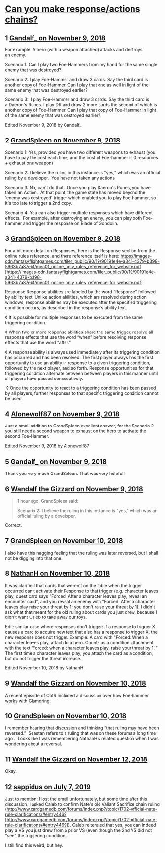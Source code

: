 # [Can you make response/actions chains?](https://community.fantasyflightgames.com/topic/285901-can-you-make-responseactions-chains/)

## 1 [Gandalf_ on November 9, 2018](https://community.fantasyflightgames.com/topic/285901-can-you-make-responseactions-chains/?do=findComment&comment=3529538)

For example. A hero (with a weapon attached) attacks and destroys an enemy.

Scenario 1: Can I play two Foe-Hammers from my hand for the same single enemy that was destroyed? 

Scenario 2: I play Foe-Hammer and draw 3 cards. Say the third card is another copy of Foe-Hammer. Can I play that one as well in light of the same enemy that was destroyed earlier?

Scenario 3:  I play Foe-Hammer and draw 3 cards. Say the third card is a Daeron's Runes. I play DR and draw 2 more cards the second of which is another copy of Foe-Hammer. Can I play that copy of Foe-Hammer in light of the same enemy that was destroyed earlier?

Edited November 9, 2018 by Gandalf_

## 2 [GrandSpleen on November 9, 2018](https://community.fantasyflightgames.com/topic/285901-can-you-make-responseactions-chains/?do=findComment&comment=3529555)

Scenario 1: Yes, provided you have two different weapons to exhaust (you have to pay the cost each time, and the cost of Foe-hammer is 0 resources + exhaust one weapon)

Scenario 2: I believe the ruling in this instance is "yes," which was an official ruling by a developer.  You have not taken any actions

Scenario 3: No, can't do that.  Once you play Daeron's Runes, you have taken an Action.  At that point, the game state has moved beyond the 'enemy was destroyed' trigger which enabled you to play Foe-hammer, so it's too late to trigger a 2nd copy.

Scenario 4: You can also trigger multiple responses which have different effects.  For example, after destroying an enemy, you can play both Foe-hammer and trigger the response on Blade of Gondolin.

## 3 [GrandSpleen on November 9, 2018](https://community.fantasyflightgames.com/topic/285901-can-you-make-responseactions-chains/?do=findComment&comment=3529566)

For a bit more detail on Responses, here is the Response section from the online rules reference, and there reference itself is here: https://images-cdn.fantasyflightgames.com/filer_public/90/19/90191e4e-a341-4379-b398-5963b7a87ebf/mec01_online_only_rules_reference_for_website.pdf [https://images-cdn.fantasyflightgames.com/filer_public/90/19/90191e4e-a341-4379-b398-5963b7a87ebf/mec01_online_only_rules_reference_for_website.pdf]

Response Response abilities are labeled by the word “Response” followed by ability text. Unlike action abilities, which are resolved during action windows, response abilities may be executed after the specified triggering condition occurs, as described in the response’s ability text.

◊ It is possible for multiple responses to be executed from the same triggering condition.

◊ When two or more response abilities share the same trigger, resolve all response effects that use the word “when” before resolving response effects that use the word “after.”

◊ A response ability is always used immediately after its triggering condition has occurred and has been resolved. The first player always has the first opportunity to use an ability in response to a given triggering condition, followed by the next player, and so forth. Response opportunities for that triggering condition alternate between between players in this manner until all players have passed consecutively.

 ◊ Once the opportunity to react to a triggering condition has been passed by all players, further responses to that specific triggering condition cannot be used

## 4 [Alonewolf87 on November 9, 2018](https://community.fantasyflightgames.com/topic/285901-can-you-make-responseactions-chains/?do=findComment&comment=3529586)

Just a small addition to GrandSpleen excellent answer, for the Scenario 2 you still need a second weapon to exhaust on the hero to activate the second Foe-Hammer.

Edited November 9, 2018 by Alonewolf87

## 5 [Gandalf_ on November 9, 2018](https://community.fantasyflightgames.com/topic/285901-can-you-make-responseactions-chains/?do=findComment&comment=3529605)

Thank you very much GrandSpleen. That was very helpful! 

## 6 [Wandalf the Gizzard on November 9, 2018](https://community.fantasyflightgames.com/topic/285901-can-you-make-responseactions-chains/?do=findComment&comment=3529745)

> 1 hour ago, GrandSpleen said:
> 
> Scenario 2: I believe the ruling in this instance is ﻿"yes," which was an official ruling by a developer.

Correct.

## 7 [GrandSpleen on November 10, 2018](https://community.fantasyflightgames.com/topic/285901-can-you-make-responseactions-chains/?do=findComment&comment=3530067)

I also have this nagging feeling that the ruling was later reversed, but I shall not be digging into that one.

## 8 [NathanH on November 10, 2018](https://community.fantasyflightgames.com/topic/285901-can-you-make-responseactions-chains/?do=findComment&comment=3530168)

It was clarified that cards that weren't on the table when the trigger occurred can't activate their Response to that trigger (e.g. character leaves play, quest card says "Forced: After a character leaves play, reveal an encounter card", and you reveal an enemy with "Forced: After a character leaves play raise your threat by 1; you don't raise your threat by 1). I didn't ask what that meant for the old ruling about cards you just drew, because I didn't want Caleb to take away our toys.

Edit: similar case where responses don't trigger: if a response to trigger X causes a card to acquire new text that also has a response to trigger X, the new response does not trigger. Example: A card with "Forced: When a character leaves play, attach to a hero. Counts as a condition attachment with the text 'Forced: when a character leaves play, raise your threat by 1.'" The first time a character leaves play, you attach the card as a condition, but do not trigger the threat increase.

Edited November 10, 2018 by NathanH

## 9 [Wandalf the Gizzard on November 10, 2018](https://community.fantasyflightgames.com/topic/285901-can-you-make-responseactions-chains/?do=findComment&comment=3530421)

A recent episode of CotR included a discussion over how Foe-hammer works with Glamdring.

## 10 [GrandSpleen on November 10, 2018](https://community.fantasyflightgames.com/topic/285901-can-you-make-responseactions-chains/?do=findComment&comment=3530499)

I remember hearing that discussion and thinking “that ruling may have been reversed.”  Seastan refers to a ruling that was on these forums a long time ago .  Looks like I was remembering NathanH’s related question when I was wondering about a reversal.

## 11 [Wandalf the Gizzard on November 12, 2018](https://community.fantasyflightgames.com/topic/285901-can-you-make-responseactions-chains/?do=findComment&comment=3532278)

Okay.

## 12 [sappidus on July 7, 2019](https://community.fantasyflightgames.com/topic/285901-can-you-make-responseactions-chains/?do=findComment&comment=3735027)

Just to mention: I lost the email unfortunately, but some time after this discussion, I asked Caleb to confirm Nate's old Valiant Sacrifice chain ruling (http://www.cardgamedb.com/forums/index.php?/topic/1702-official-nate-rule-clarifications/#entry4469 [http://www.cardgamedb.com/forums/index.php?/topic/1702-official-nate-rule-clarifications/#entry4469]). Caleb reiterated that yes, you can indeed play a VS you just drew from a prior VS (even though the 2nd VS did not "see" the triggering condition).

I still find this weird, but hey.

